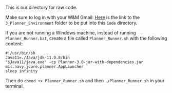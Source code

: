 This is our directory for raw code.

Make sure to log in with your W&M Gmail:
[Here](https://drive.google.com/drive/folders/14c_LgWjHnV3PtF9zAae1G-9ESDJKL-O-?usp=share_link) is the link to the `3_Planner_Environment` folder to be put into this `Code` directory.

If you are not running a Windows machine, instead of running `Planner_Runner.bat`, create a file called `Planner_Runner.sh` with the following content:

```
#!/usr/bin/sh
Java11=./Java/jdk-11.0.8/bin
"$Java11/java.exe" -cp Planner-3.0-jar-with-dependencies.jar mil.navy.jcore.planner.AppLauncher
sleep infinity
```

Then do `chmod +x Planner_Runner.sh` and then `./Planner_Runner.sh` in your terminal.
